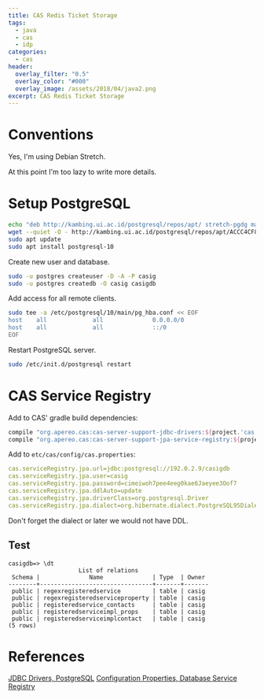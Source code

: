 ```yaml
---
title: CAS Redis Ticket Storage
tags:
  - java
  - cas
  - idp
categories:
  - cas
header:
  overlay_filter: "0.5"
  overlay_color: "#000"
  overlay_image: /assets/2018/04/java2.png
excerpt: CAS Redis Ticket Storage
---
```


# Conventions

Yes, I'm using Debian Stretch.

At this point I'm too lazy to write more details.

# Setup PostgreSQL

```bash
echo "deb http://kambing.ui.ac.id/postgresql/repos/apt/ stretch-pgdg main" | sudo tee /etc/apt/sources.list.d/postgresql.list
wget --quiet -O - http://kambing.ui.ac.id/postgresql/repos/apt/ACCC4CF8.asc | sudo apt-key add -
sudo apt update
sudo apt install postgresql-10
```

Create new user and database.

```bash
sudo -u postgres createuser -D -A -P casig
sudo -u postgres createdb -O casig casigdb
```

Add access for all remote clients.

```bash
sudo tee -a /etc/postgresql/10/main/pg_hba.conf << EOF
host    all             all              0.0.0.0/0                       md5
host    all             all              ::/0                            md5
EOF
```

Restart PostgreSQL server.

```bash
sudo /etc/init.d/postgresql restart
```

# CAS Service Registry

Add to CAS' gradle build dependencies:

```gradle
compile "org.apereo.cas:cas-server-support-jdbc-drivers:${project.'cas.version'}"
compile "org.apereo.cas:cas-server-support-jpa-service-registry:${project.'cas.version'}"
```

Add to `etc/cas/config/cas.properties`:

```yaml
cas.serviceRegistry.jpa.url=jdbc:postgresql://192.0.2.9/casigdb
cas.serviceRegistry.jpa.user=casig
cas.serviceRegistry.jpa.password=cimeiwoh7pee4eeg0kae6Jaeyee3Oof7
cas.serviceRegistry.jpa.ddlAuto=update
cas.serviceRegistry.jpa.driverClass=org.postgresql.Driver
cas.serviceRegistry.jpa.dialect=org.hibernate.dialect.PostgreSQL95Dialect
```

Don't forget the dialect or later we would not have DDL.

## Test

```
casigdb=> \dt
                    List of relations
 Schema |              Name              | Type  | Owner
--------+--------------------------------+-------+-------
 public | regexregisteredservice         | table | casig
 public | regexregisteredserviceproperty | table | casig
 public | registeredservice_contacts     | table | casig
 public | registeredserviceimpl_props    | table | casig
 public | registeredserviceimplcontact   | table | casig
(5 rows)

```

# References

[JDBC Drivers, PostgreSQL](https://apereo.github.io/cas/5.2.x/installation/JDBC-Drivers.html#postgresql)
[Configuration Properties, Database Service Registry](https://apereo.github.io/cas/5.2.x/installation/Configuration-Properties.html#database-service-registry)
